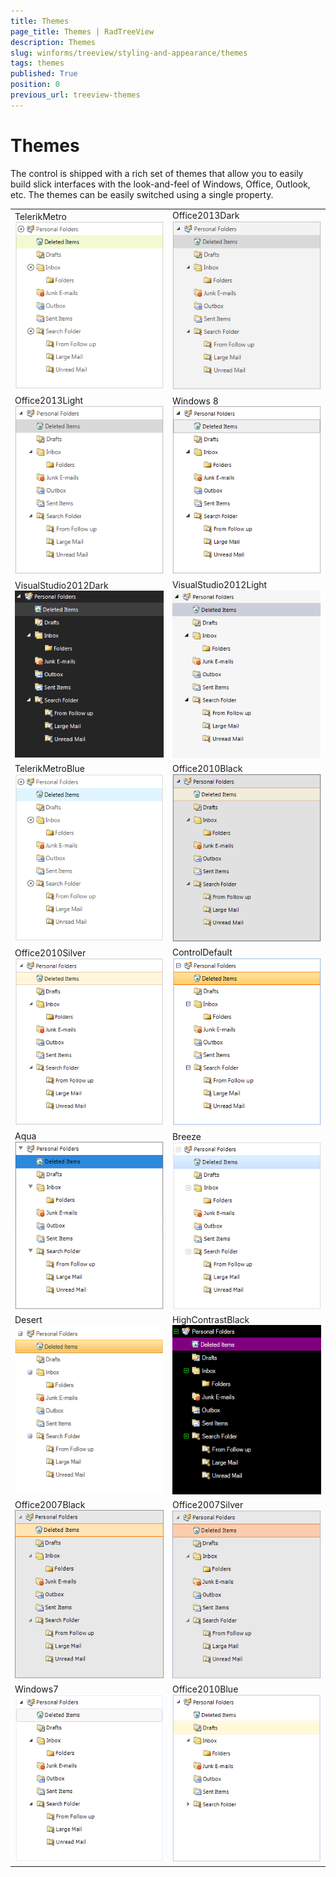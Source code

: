 ```yaml
---
title: Themes
page_title: Themes | RadTreeView
description: Themes
slug: winforms/treeview/styling-and-appearance/themes
tags: themes
published: True
position: 0
previous_url: treeview-themes
---
```


# Themes

The control is shipped with a rich set of themes that allow you to easily build slick interfaces with the look-and-feel of Windows, Office, Outlook, etc. The themes can be easily switched using a single property.

|   |   |
|---|---|
|TelerikMetro<br/>![treeview-themes 001](images/treeview-themes001.png)|Office2013Dark<br/>![treeview-themes 002](images/treeview-themes002.png)|
|Office2013Light<br/>![treeview-themes 003](images/treeview-themes003.png)|Windows 8<br/>![treeview-themes 004](images/treeview-themes004.png)|
|VisualStudio2012Dark<br/>![treeview-themes 005](images/treeview-themes005.png)|VisualStudio2012Light<br/>![treeview-themes 006](images/treeview-themes006.png)|
|TelerikMetroBlue<br/>![treeview-themes 007](images/treeview-themes007.png)|Office2010Black<br/>![treeview-themes 008](images/treeview-themes008.png)|
|Office2010Silver<br/>![treeview-themes 009](images/treeview-themes009.png)|ControlDefault<br/>![treeview-themes 010](images/treeview-themes010.png)|
|Aqua<br/>![treeview-themes 011](images/treeview-themes011.png)|Breeze<br/>![treeview-themes 012](images/treeview-themes012.png)|
|Desert<br/>![treeview-themes 013](images/treeview-themes013.png)|HighContrastBlack<br/>![treeview-themes 014](images/treeview-themes014.png)|
|Office2007Black<br/>![treeview-themes 015](images/treeview-themes015.png)|Office2007Silver<br/>![treeview-themes 016](images/treeview-themes016.png)|
|Windows7<br/>![treeview-themes 017](images/treeview-themes017.png)|Office2010Blue<br/>![treeview-themes 019](images/treeview-themes019.png)|






